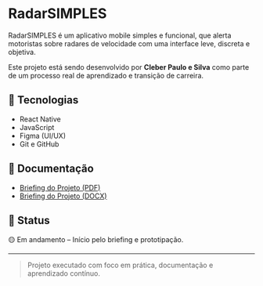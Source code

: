 # RadarSIMPLES

RadarSIMPLES é um aplicativo mobile simples e funcional, que alerta motoristas sobre radares de velocidade com uma interface leve, discreta e objetiva.

Este projeto está sendo desenvolvido por **Cleber Paulo e Silva** como parte de um processo real de aprendizado e transição de carreira.

## 🚀 Tecnologias
- React Native
- JavaScript
- Figma (UI/UX)
- Git e GitHub

## 📄 Documentação
- [Briefing do Projeto (PDF)](docs/Briefing_RadarSIMPLES_Cleber_Paulo_e_Silva.pdf)
- [Briefing do Projeto (DOCX)](docs/Briefing_RadarSIMPLES_Cleber_Paulo_e_Silva.docx)

## 📌 Status
🟡 Em andamento – Início pelo briefing e prototipação.

---

> Projeto executado com foco em prática, documentação e aprendizado contínuo.
